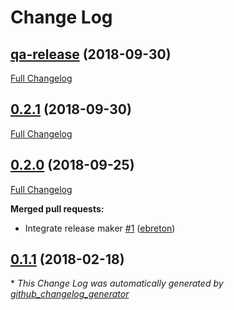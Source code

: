 # Change Log

## [qa-release](https://github.com/ebreton/pybootstrap/tree/qa-release) (2018-09-30)
[Full Changelog](https://github.com/ebreton/pybootstrap/compare/0.2.1...qa-release)

## [0.2.1](https://github.com/ebreton/pybootstrap/tree/0.2.1) (2018-09-30)
[Full Changelog](https://github.com/ebreton/pybootstrap/compare/0.2.0...0.2.1)

## [0.2.0](https://github.com/ebreton/pybootstrap/tree/0.2.0) (2018-09-25)
[Full Changelog](https://github.com/ebreton/pybootstrap/compare/0.1.1...0.2.0)

**Merged pull requests:**

- Integrate release maker [\#1](https://github.com/ebreton/pybootstrap/pull/1) ([ebreton](https://github.com/ebreton))

## [0.1.1](https://github.com/ebreton/pybootstrap/tree/0.1.1) (2018-02-18)


\* *This Change Log was automatically generated by [github_changelog_generator](https://github.com/skywinder/Github-Changelog-Generator)*